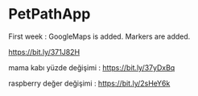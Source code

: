 # PetPathApp
First week : GoogleMaps is added. Markers are added. 

https://bit.ly/371J82H

mama kabı yüzde değişimi : https://bit.ly/37yDxBq

raspberry değer değişimi : https://bit.ly/2sHeY6k

